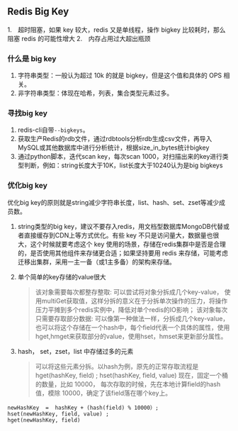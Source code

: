 ## Redis Big Key

1.　超时阻塞，如果 key 较大，redis 又是单线程，操作 bigkey 比较耗时，那么阻塞 redis 的可能性增大
2.　内存占用过大超出瓶颈

### 什么是 big key

1. 字符串类型：一般认为超过 10k 的就是 bigkey，但是这个值和具体的 OPS 相关。
2. 非字符串类型：体现在哈希，列表，集合类型元素过多。

### 寻找big key

1. redis-cli自带`--bigkeys`。
2. 获取生产Redis的rdb文件，通过rdbtools分析rdb生成csv文件，再导入MySQL或其他数据库中进行分析统计，根据size_in_bytes统计bigkey
3. 通过python脚本，迭代scan key，每次scan 1000，对扫描出来的key进行类型判断，例如：string长度大于10K，list长度大于10240认为是big bigkeys

### 优化big key

优化big key的原则就是string减少字符串长度，list、hash、set、zset等减少成员数。

1. string类型的big key，建议不要存入redis，用文档型数据库MongoDB代替或者直接缓存到CDN上等方式优化。有些 key 不只是访问量大，数据量也很大，这个时候就要考虑这个 key 使用的场景，存储在redis集群中是否是合理的，是否使用其他组件来存储更合适；如果坚持要用 redis 来存储，可能考虑迁移出集群，采用一主一备（或1主多备）的架构来存储。

2. 单个简单的key存储的value很大

   > 该对象需要每次都整存整取: 可以尝试将对象分拆成几个key-value， 使用multiGet获取值，这样分拆的意义在于分拆单次操作的压力，将操作压力平摊到多个redis实例中，降低对单个redis的IO影响；
   > 该对象每次只需要存取部分数据: 可以像第一种做法一样，分拆成几个key-value，也可以将这个存储在一个hash中，每个field代表一个具体的属性，使用hget,hmget来获取部分的value，使用hset，hmset来更新部分属性。

3. hash， set，zset，list 中存储过多的元素

   > 可以将这些元素分拆。以hash为例，原先的正常存取流程是 hget(hashKey, field) ; hset(hashKey, field, value)
   > 现在，固定一个桶的数量，比如 10000， 每次存取的时候，先在本地计算field的hash值，模除 10000，确定了该field落在哪个key上。

```
newHashKey  =  hashKey + (hash(field) % 10000）;   
hset(newHashKey, field, value) ;  
hget(newHashKey, field)
```